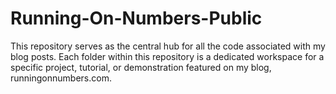 # Running-On-Numbers-Public

This repository serves as the central hub for all the code associated with my blog posts. Each folder within this repository is a dedicated workspace for a specific project, tutorial, or demonstration featured on my blog, runningonnumbers.com.
